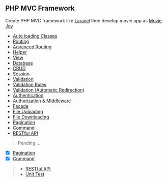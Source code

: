 ## PHP MVC Framework <!-- omit from toc -->

Create PHP MVC framework like [Laravel](https://laravel.com/) then develop movie app as [Movie Joy](https://moviesjoyhd.to/home)

- [Auto loading Classes](./autoloading-classes.md)
- [Routing](./routing.md)
- [Advanced Routing](./advanced-routing.md)
- [Helper](./helper.md)
- [View](./view.md)
- [Database](./database.md)
- [CRUD](./crud.md)
- [Session](./session.md)
- [Validation](./validation.md)
- [Validation Rules](./validation-rules.md)
- [Validation (Automatic Redirection)](./validation-automatic-redirection.md)
- [Authentication](./authentication.md)
- [Authorization & Middleware](./authorization-and-middleware.md)
- [Facade](./facade.md)
- [File Uploading](./file-uploading.md)
- [File Downloading](./file-downloading.md)
- [Pagination](./pagination.md)
- [Command](./command.md)
- [RESTful API]()

> Pending ...
>
- [x] [Pagination]()
- [x] [Command]()
> - [RESTful API]()
> - [Unit Test]()
